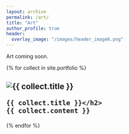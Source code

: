 ```yaml
---
layout: archive
permalink: /art/
title: "Art"
author_profile: true
header:
  overlay_image: "/images/header_image6.png"
---
```


Art coming soon.



{% for collect in site.portfolio %}
  <div class="collection">
    <h2><img src="{{ site.url }}{{site.baseurl }}/{{collect.image_path}}" alt="{{ collect.title }}" />  

    {{ collect.title }}</h2>
    {{ collect.content }}
  </div>
{% endfor %}
